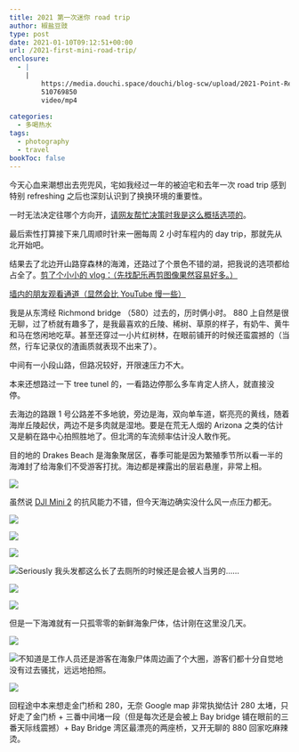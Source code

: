 ```yaml
---
title: 2021 第一次迷你 road trip
author: 椒盐豆豉
type: post
date: 2021-01-10T09:12:51+00:00
url: /2021-first-mini-road-trip/
enclosure:
  - |
    |
        https://media.douchi.space/douchi/blog-scw/upload/2021-Point-Reyes/2021.1_Point_Reyes.mp4
        510769850
        video/mp4
        
categories:
  - 多喝热水
tags:
  - photography
  - travel
bookToc: false
---
```

 今天心血来潮想出去兜兜风，宅如我经过一年的被迫宅和去年一次 road trip 感到特别 refreshing 之后也深刻认识到了换换环境的重要性。

一时无法决定往哪个方向开，[请网友帮忙决策时我是这么概括选项的](https://douchi.space/web/@mtfront/105527362302597482)。

最后索性打算接下来几周顺时针来一圈每周 2 小时车程内的 day trip，那就先从北开始吧。

结果去了北边开山路穿森林的海滩，还路过了个景色不错的湖，把我说的选项都给占全了。[剪了个小小的 vlog：（先找配乐再剪图像果然容易好多。）](https://youtu.be/7oVbblfb4vI)

[墙内的朋友观看通道（显然会比 YouTube 慢一些）](https://media.douchi.space/douchi/blog-scw/upload/2021-Point-Reyes/2021.1_Point_Reyes.mp4)

我是从东湾经 Richmond bridge （580）过去的，历时俩小时。 880 上自然是很无聊，过了桥就有趣多了，是我最喜欢的丘陵、稀树、草原的样子，有奶牛、黄牛和马在悠闲地吃草。甚至还穿过一小片红树林，在眼前铺开的时候还蛮震撼的（当然，行车记录仪的渣画质就表现不出来了）。

中间有一小段山路，但路况较好，开限速压力不大。

本来还想路过一下 tree tunel 的，一看路边停那么多车肯定人挤人，就直接没停。

去海边的路跟 1 号公路差不多地貌，旁边是海，双向单车道，崭亮亮的黄线，随着海岸丘陵起伏，两边不是多肉就是湿地。要是在荒无人烟的 Arizona 之类的估计又是躺在路中心拍照胜地了。但北湾的车流频率估计没人敢作死。

目的地的 Drakes Beach 是海象聚居区，春季可能是因为繁殖季节所以看一半的海滩封了给海象们不受游客打扰。海边都是裸露出的层岩悬崖，非常上相。

![](https://media.douchi.space/douchi/blog-scw/upload/2021-Point-Reyes/PXL_20210109_230915883-01.jpg)

虽然说 [DJI Mini 2](../dji-mini-2-review/) 的抗风能力不错，但今天海边确实没什么风一点压力都无。

![](https://media.douchi.space/douchi/blog-scw/upload/2021-Point-Reyes/Photo_6553640_DJI_40_jpg_4976912_0_202119151538_photo_original-01.jpg)

![](https://media.douchi.space/douchi/blog-scw/upload/2021-Point-Reyes/Photo_6553642_DJI_42_jpg_4334121_0_202119151630_photo_original-01.jpg)

![](https://media.douchi.space/douchi/blog-scw/upload/2021-Point-Reyes/Photo_6553656_DJI_56_jpg_4635385_0_202119152336_photo_original-01.jpg)



![Seriously 我头发都这么长了去厕所的时候还是会被人当男的……](https://media.douchi.space/douchi/blog-scw/upload/2021-Point-Reyes/Photo_6553657_DJI_57_jpg_4629869_0_202119152516_photo_original-01.jpg)

![](https://media.douchi.space/douchi/blog-scw/upload/2021-Point-Reyes/Photo_6553659_DJI_59_jpg_5097118_0_202119152638_photo_original-01.jpg)

![](https://media.douchi.space/douchi/blog-scw/upload/2021-Point-Reyes/PXL_20210109_233144511-01.jpg)

但是一下海滩就有一只孤零零的新鲜海象尸体，估计刚在这里没几天。

![](https://media.douchi.space/douchi/blog-scw/upload/2021-Point-Reyes/PXL_20210109_230908113.jpg)

![不知道是工作人员还是游客在海象尸体周边画了个大圈，游客们都十分自觉地没有过去骚扰，远远地拍照。](https://media.douchi.space/douchi/blog-scw/upload/2021-Point-Reyes/PXL_20210109_230942925-01.jpg)

![](https://media.douchi.space/douchi/blog-scw/upload/2021-Point-Reyes/Photo_6553650_DJI_50_jpg_4196515_0_202119152052_photo_original-01.jpg)

回程途中本来想走金门桥和 280，无奈 Google map 非常执拗估计 280 太堵，只好走了金门桥 + 三番中间堵一段（但是每次还是会被上 Bay bridge 铺在眼前的三番天际线震撼）+ Bay Bridge 湾区最漂亮的两座桥，又开无聊的 880 回家吃麻辣烫。

